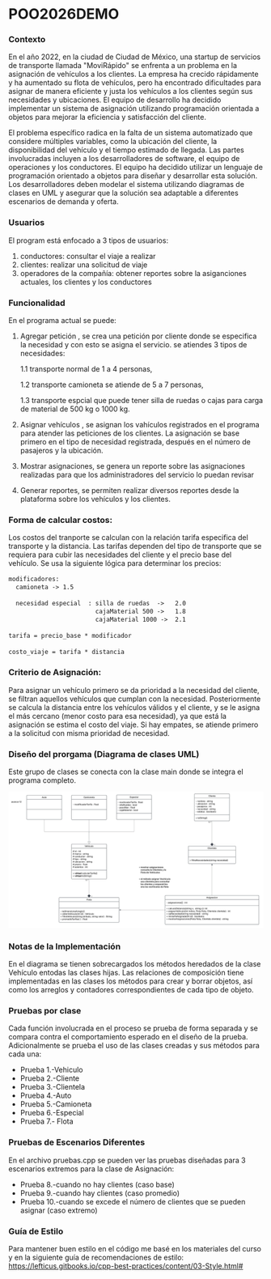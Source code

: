 # POO2026DEMO

### Contexto 
En el año 2022, en la ciudad de Ciudad de México, una startup de servicios de transporte llamada "MoviRápido" se enfrenta a un problema en la asignación de vehículos a los clientes. La empresa ha crecido rápidamente y ha aumentado su flota de vehículos, pero ha encontrado dificultades para asignar de manera eficiente y justa los vehículos a los clientes según sus necesidades y ubicaciones. El equipo de desarrollo ha decidido implementar un sistema de asignación utilizando programación orientada a objetos para mejorar la eficiencia y satisfacción del cliente. 

El problema específico radica en la falta de un sistema automatizado que considere múltiples variables, como la ubicación del cliente, la disponibilidad del vehículo y el tiempo estimado de llegada. Las partes involucradas incluyen a los desarrolladores de software, el equipo de operaciones y los conductores. El equipo ha decidido utilizar un lenguaje de programación orientado a objetos para diseñar y desarrollar esta solución. Los desarrolladores deben modelar el sistema utilizando diagramas de clases en UML y asegurar que la solución sea adaptable a diferentes escenarios de demanda y oferta. 
 
### Usuarios
El program está enfocado a 3 tipos de usuarios: 

1. conductores: consultar el viaje a realizar
2. clientes: realizar una solicitud de viaje
3. operadores de la compañía: obtener reportes sobre la asiganciones actuales, los clientes y los conductores
   
### Funcionalidad
En el programa actual se puede:

1. Agregar petición , se crea una petición por cliente donde se especifica la necesidad y con esto se asigna el servicio. se atiendes 3 tipos de necesidades:

   1.1 transporte normal de 1 a 4 personas,

   1.2 transporte camioneta se atiende de 5 a 7 personas,

   1.3 transporte espcial que puede tener silla de ruedas o cajas para carga de material de 500 kg o 1000 kg. 
                     

3. Asignar vehículos , se asignan los vahículos registrados en el programa para atender las peticiones de los clientes. La asignación se base primero en el tipo de necesidad registrada, después en el número de pasajeros y la ubicación.

4. Mostrar asignaciones, se genera un reporte sobre las asignaciones realizadas para que los administradores del servicio lo puedan revisar
   
5. Generar reportes, se permiten realizar diversos reportes desde la plataforma sobre los vehículos y los clientes.

### Forma de calcular costos:

Los costos del tranporte se calculan con la relación tarifa especifica del transporte y la distancia.  Las tarifas dependen del tipo de transporte que se requiera para cubir las necesidades del cliente y el precio base del vehículo. Se usa la siguiente lógica para determinar los precios:


    modificadores:
      camioneta -> 1.5

      necesidad especial  : silla de ruedas  ->   2.0
                            cajaMaterial 500 ->   1.8
                            cajaMaterial 1000 ->  2.1

    tarifa = precio_base * modificador

    costo_viaje = tarifa * distancia

### Criterio de Asignación:

Para asignar un vehículo primero se da prioridad a la necesidad del cliente, se filtran aquellos vehículos que cumplan con la necesidad. Posteriormente se calcula la distancia entre los vehículos válidos y el cliente, y se le asigna el más cercano (menor costo para esa necesidad), ya que está la asignación se estima el costo del viaje. Si hay empates, se atiende primero a la solicitud con misma prioridad de necesidad. 

### Diseño del prorgama (Diagrama de clases UML)

Este grupo de clases se conecta con la clase main donde se integra el programa completo.

![diagrama_clases](UML.jpeg)

### Notas de la Implementación
En el diagrama se tienen sobrecargados los métodos heredados de la clase Vehículo entodas las clases hijas.
Las relaciones de composición tiene implementadas en las clases los métodos para crear y borrar objetos, así como los arreglos y contadores correspondientes de cada tipo de objeto.



### Pruebas por clase

Cada función involucrada en el proceso se prueba de forma separada y se compara contra el comportamiento esperado en el diseño de la prueba. 
Adicionalmente se prueba el uso de las clases creadas y sus métodos para cada una:

 * Prueba 1.-Vehiculo
 * Prueba 2.-Cliente
 * Prueba 3.-Clientela
 * Prueba 4.-Auto
 * Prueba 5.-Camioneta
 * Prueba 6.-Especial
 * Prueba 7.- Flota

### Pruebas de Escenarios Diferentes 
En el archivo pruebas.cpp se pueden ver las pruebas diseñadas para 3 escenarios extremos para la clase de Asignación:

 * Prueba 8.-cuando no hay clientes (caso base)
 * Prueba 9.-cuando hay clientes (caso promedio)
 * Prueba 10.-cuando se excede el número de clientes que se pueden asignar (caso extremo)

### Guía de Estilo
Para mantener buen estilo en el código me basé en los materiales del curso y en la siguiente guía de recomendaciones de estilo:  https://lefticus.gitbooks.io/cpp-best-practices/content/03-Style.html# 
